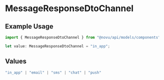 # MessageResponseDtoChannel

## Example Usage

```typescript
import { MessageResponseDtoChannel } from "@novu/api/models/components";

let value: MessageResponseDtoChannel = "in_app";
```

## Values

```typescript
"in_app" | "email" | "sms" | "chat" | "push"
```